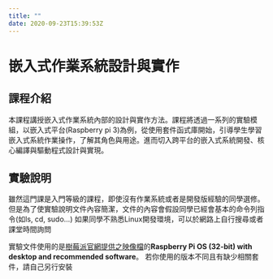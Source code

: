 ```yaml
---
title: ""
date: 2020-09-23T15:39:53Z
---
```


# 嵌入式作業系統設計與實作

## 課程介紹

本課程講授嵌入式作業系統內部的設計與實作方法。課程將透過一系列的實驗模組，以嵌入式平台(Raspberry pi 3)為例，從使用套件函式庫開始，引導學生學習嵌入式系統作業操作，了解其角色與用途。進而切入跨平台的嵌入式系統開發、核心編譯與驅動程式設計與實現。

## 實驗說明

雖然這門課是入門等級的課程，即使沒有作業系統或者是開發版經驗的同學選修。
但是為了使實驗說明文件內容簡潔，文件的內容會假設同學已經會基本的命令列指令(如ls, cd, sudo...)
如果同學不熟悉Linux開發環境，可以於網路上自行搜尋或者課堂時間詢問


實驗文件使用的是[樹莓派官網提供之映像檔](https://www.raspberrypi.org/downloads/raspberry-pi-os/)的**Raspberry Pi OS (32-bit) with desktop and recommended software**。
若你使用的版本不同且有缺少相關套件，請自己另行安裝